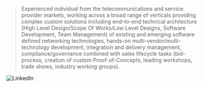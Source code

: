 > Experienced individual from the telecommunications and service provider markets, working across a broad range of verticals providing complex custom solutions including end-to-end technical architecture (High Level Design/Scope Of Works/Low Level Designs, Software Development, Team Management) of existing and emerging software defined networking technologies, hands-on multi-vendor/multi-technology development, integration and delivery management, compliance/governance combined with sales lifecycle tasks (bid-process, creation of custom Proof-of-Concepts, leading workshops, trade shows, industry working groups).

![LinkedIn](https://www.linkedin.com/in/leecowdrey/)
